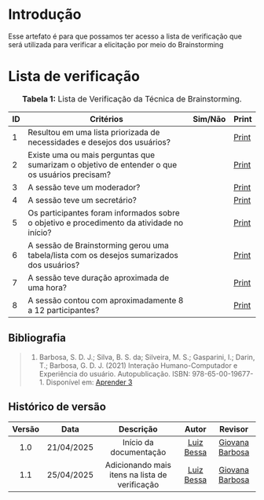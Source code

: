 # Introdução
Esse artefato é para que possamos ter acesso a lista de verificação que será utilizada para verificar a elicitação por meio do Brainstorming

# Lista de verificação 
<font size="3"><p style="text-align: center">**Tabela 1:** Lista de Verificação da Técnica de Brainstorming.</p></font>

| ID | Critérios                                                                                                     | Sim/Não | Print                                                                                                           |
|----|--------------------------------------------------------------------------------------------------------------|---------|-----------------------------------------------------------------------------------------------------------------|
| 1  | Resultou em uma lista priorizada de necessidades e desejos dos usuários?                                    |         | [Print](https://drive.google.com/file/d/1BuyXt2ezq9XBqEjKBnHJdMd0UAuK23up/view?usp=sharing)                     |
| 2  | Existe uma ou mais perguntas que sumarizam o objetivo de entender o que os usuários precisam?               |         | [Print](https://drive.google.com/file/d/1INYFZEu25fTqrJAK4wDCHLEnhT0v7ED_/view?usp=sharing)                     |
| 3  | A sessão teve um moderador?                                                                                  |         | [Print](https://drive.google.com/file/d/1-QP0-a0z2e8U7cYLxz3fT518g09_1bQs/view?usp=sharing)                     |
| 4  | A sessão teve um secretário?                                                                                  |         | [Print](https://drive.google.com/file/d/1-QP0-a0z2e8U7cYLxz3fT518g09_1bQs/view?usp=sharing)                     |
| 5  | Os participantes foram informados sobre o objetivo e procedimento da atividade no início?                   |         | [Print](https://drive.google.com/file/d/1Haj1240SuxqUpjPsE5SveiLIZAvHxVda/view?usp=sharing)                     |
| 6  | A sessão de Brainstorming gerou uma tabela/lista com os desejos sumarizados dos usuários?                   |         | [Print](https://drive.google.com/file/d/1Lm-TkN5EEnZt45q09bU2IwItP-LE6Bsr/view?usp=sharing)                     |
| 7  | A sessão teve duração aproximada de uma hora?                                                               |         | [Print](https://drive.google.com/file/d/1Lb5GUaIrmcSo5zfZlD7BvrPm36drwDBg/view?usp=sharing)                                                                                                       |
| 8  | A sessão contou com aproximadamente 8 a 12 participantes?                                                   |         | [Print](https://drive.google.com/file/d/1Lb5GUaIrmcSo5zfZlD7BvrPm36drwDBg/view?usp=sharing)                                                                                                       |


## Bibliografia

> 1. Barbosa, S. D. J.; Silva, B. S. da; Silveira, M. S.; Gasparini, I.; Darin, T.; Barbosa, G. D. J. (2021) Interação Humano-Computador e Experiência do usuário. Autopublicação. ISBN: 978-65-00-19677-1. Disponível em: [Aprender 3](https://aprender3.unb.br/pluginfile.php/3096073/mod_resource/content/2/ihc-ux-%20Personas.pdf)

## Histórico de versão

| Versão |    Data    |       Descrição        |                     Autor                      |                  Revisor                   |
| :----: | :--------: | :--------------------: | :--------------------------------------------: | :----------------------------------------: |
|  1.0   | 21/04/2025 | Início da documentação | [Luiz Bessa](https://github.com/lfelipebessa)  | [Giovana Barbosa ](https://github.com/gio221)  |
|  1.1   | 25/04/2025 | Adicionando mais itens na lista de verificação | [Luiz Bessa](https://github.com/lfelipebessa)  |[Giovana Barbosa ](https://github.com/gio221)   |